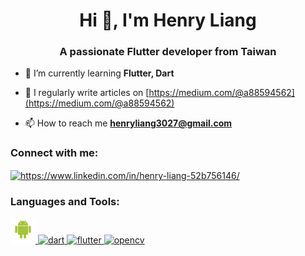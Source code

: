 <h1 align="center">Hi 👋, I'm Henry Liang</h1>
<h3 align="center">A passionate Flutter developer from Taiwan</h3>

- 🌱 I’m currently learning **Flutter, Dart**

- 📝 I regularly write articles on [https://medium.com/@a88594562](https://medium.com/@a88594562)

- 📫 How to reach me **henryliang3027@gmail.com**

<h3 align="left">Connect with me:</h3>
<p align="left">
<a href="https://linkedin.com/in/henry-liang-52b756146/" target="blank"><img align="center" src="https://raw.githubusercontent.com/rahuldkjain/github-profile-readme-generator/master/src/images/icons/Social/linked-in-alt.svg" alt="https://www.linkedin.com/in/henry-liang-52b756146/" height="30" width="40" /></a>
</p>

<h3 align="left">Languages and Tools:</h3>
<p align="left"> <a href="https://developer.android.com" target="_blank" rel="noreferrer"> <img src="https://raw.githubusercontent.com/devicons/devicon/master/icons/android/android-original-wordmark.svg" alt="android" width="40" height="40"/> </a> <a href="https://dart.dev" target="_blank" rel="noreferrer"> <img src="https://www.vectorlogo.zone/logos/dartlang/dartlang-icon.svg" alt="dart" width="40" height="40"/> </a> <a href="https://flutter.dev" target="_blank" rel="noreferrer"> <img src="https://www.vectorlogo.zone/logos/flutterio/flutterio-icon.svg" alt="flutter" width="40" height="40"/> </a> <a href="https://opencv.org/" target="_blank" rel="noreferrer"> <img src="https://www.vectorlogo.zone/logos/opencv/opencv-icon.svg" alt="opencv" width="40" height="40"/> </a> </p>
